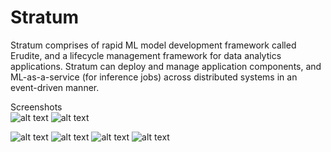 # Stratum
Stratum comprises of rapid ML model development framework called Erudite, and a lifecycle management framework for data analytics applications. Stratum can deploy and manage application components, and ML-as-a-service (for inference jobs) across distributed systems in an event-driven manner. 


Screenshots  
![alt text](https://github.com/doc-vu/Stratum/blob/master/png/eruditeGenerate.png)
![alt text](https://github.com/doc-vu/Stratum/blob/master/png/eruditeModel.png)

![alt text](https://github.com/doc-vu/Stratum/blob/master/png/collaboration.png)
![alt text](https://github.com/doc-vu/Stratum/blob/master/png/erudite.png)
![alt text](https://github.com/doc-vu/Stratum/blob/master/png/MLAlgos.png)
![alt text](https://github.com/doc-vu/Stratum/blob/master/png/StreamLineML.png)

